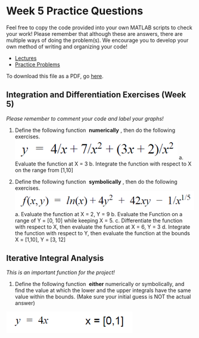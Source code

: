 # Week 5 Practice Questions
Feel free to copy the code provided into your own MATLAB scripts to check your work! Please remember that although these are answers, there are multiple ways of doing the problem(s). We encourage you to develop your own method of writing and organizing your code!
- [Lectures](https://jacksonburns.github.io/MATLAB-Start-to-Finish/Lectures/Lectures-Landing-Page)
- [Practice Problems](https://jacksonburns.github.io/MATLAB-Start-to-Finish/Practice-Problems/Practice-Problems-Landing-Page)

To download this file as a PDF, go [here](https://github.com/JacksonBurns/MATLAB-Start-to-Finish/blob/master/Practice-Problems/Week-1/Mini-Assignment%20Week%201.pdf).

## **Integration and Differentiation Exercises (Week 5)**
*Please remember to comment your code and label your graphs!*

1. Define the following function ​ **numerically** ​, then do the following exercises.
![Image of formula needed for problem 1](formula_1.png)
  a. Evaluate the function at X = 3
  b. Integrate the function with respect to X on the range from [1,10]

2. Define the following function ​ **symbolically** ​, then do the following exercises.
![Image of formula needed for problem 2](formula_2.png)
  a. Evaluate the function at X = 2, Y = 9
  b. Evaluate the Function on a range of Y = [0, 10] while keeping X = 5.
  c. Differentiate the function with respect to X, then evaluate the function at X = 6, Y = 3
  d. Integrate the function with respect to Y, then evaluate the function at the bounds X = [1,10], Y = [3, 12]

## **Iterative Integral Analysis**

*This is an important function for the project!*
1. Define the following function ​ **either** ​numerically or symbolically, and find the value at which the lower and the upper integrals have the same value within the bounds. 
(Make sure your initial guess is NOT the actual answer)

![Image of formula needed for problem 3](formula_3.png)
